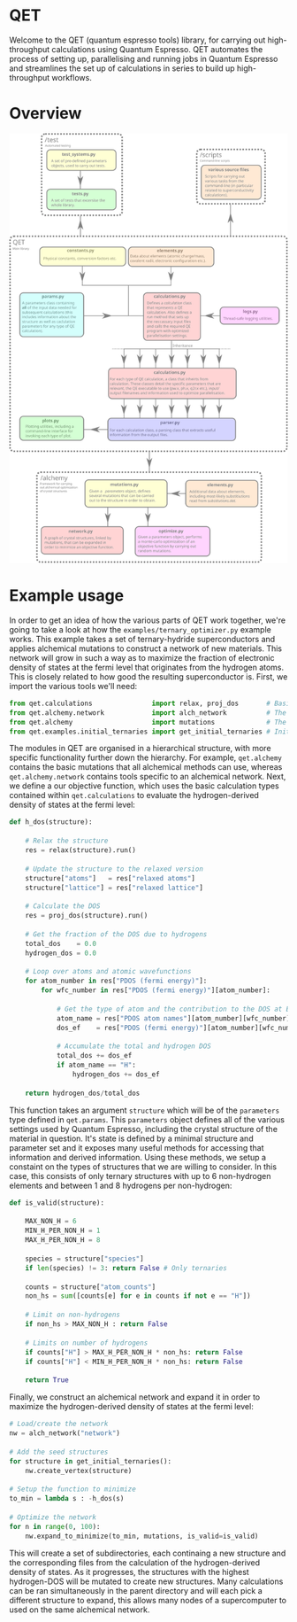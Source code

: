 # QET
Welcome to the QET (quantum espresso tools) library, for carrying out high-throughput calculations using Quantum Espresso.
QET automates the process of setting up, parallelising and running jobs in Quantum Espresso and streamlines the set up of
calculations in series to build up high-throughput workflows.

# Overview
<img src="./overview.svg">

# Example usage
In order to get an idea of how the various parts of QET work together, we're going to take a look at how the 
`examples/ternary_optimizer.py` example works. This example takes a set of ternary-hydride superconductors and applies
alchemical mutations to construct a network of new materials. This network will grow in such a way as to maximize the fraction
of electronic density of states at the fermi level that originates from the hydrogen atoms. This is closely related to
how good the resulting superconductor is. First, we import the various tools we'll need:

```python
from qet.calculations               import relax, proj_dos       # Basic QE calculation types that we will use
from qet.alchemy.network            import alch_network          # The alchemical optimization method that we will use
from qet.alchemy                    import mutations             # The alchemical moves that we will employ
from qet.examples.initial_ternaries import get_initial_ternaries # Initial seed structures for this example
```

The modules in QET are organised in a hierarchical structure, with more specific functionality further down the hierarchy.
For example, `qet.alchemy` contains the basic mutations that all alchemical methods can use, whereas `qet.alchemy.network`
contains tools specific to an alchemical network. Next, we define a our objective function, which uses the basic calculation
types contained within `qet.calculations` to evaluate the hydrogen-derived density of states at the fermi level:

```python
def h_dos(structure):

    # Relax the structure
    res = relax(structure).run()
    
    # Update the structure to the relaxed version
    structure["atoms"]   = res["relaxed atoms"]
    structure["lattice"] = res["relaxed lattice"]

    # Calculate the DOS
    res = proj_dos(structure).run()

    # Get the fraction of the DOS due to hydrogens
    total_dos    = 0.0
    hydrogen_dos = 0.0

    # Loop over atoms and atomic wavefunctions
    for atom_number in res["PDOS (fermi energy)"]:
        for wfc_number in res["PDOS (fermi energy)"][atom_number]:

            # Get the type of atom and the contribution to the DOS at E_F
            atom_name = res["PDOS atom names"][atom_number][wfc_number]
            dos_ef    = res["PDOS (fermi energy)"][atom_number][wfc_number]

            # Accumulate the total and hydrogen DOS
            total_dos += dos_ef
            if atom_name == "H":
                hydrogen_dos += dos_ef

    return hydrogen_dos/total_dos
```

This function takes an argument `structure` which will be of the `parameters` type defined in `qet.params`. This
`parameters` object defines all of the various settings used by Quantum Espresso, including the crystal structure
of the material in question. It's state is defined by a minimal structure and parameter set and it exposes many useful
methods for accessing that information and derived information. Using these methods, we setup a constaint on the 
types of structures that we are willing to consider. In this case, this consists of only ternary structures with 
up to 6 non-hydrogen elements and between 1 and 8 hydrogens per non-hydrogen:
```python
def is_valid(structure):
    
    MAX_NON_H = 6
    MIN_H_PER_NON_H = 1
    MAX_H_PER_NON_H = 8

    species = structure["species"]
    if len(species) != 3: return False # Only ternaries

    counts = structure["atom_counts"]
    non_hs = sum([counts[e] for e in counts if not e == "H"])

    # Limit on non-hydrogens
    if non_hs > MAX_NON_H : return False

    # Limits on number of hydrogens
    if counts["H"] > MAX_H_PER_NON_H * non_hs: return False
    if counts["H"] < MIN_H_PER_NON_H * non_hs: return False

    return True
```

Finally, we construct an alchemical network and expand it in order to maximize the hydrogen-derived density of
states at the fermi level:
```python
# Load/create the network
nw = alch_network("network")

# Add the seed structures
for structure in get_initial_ternaries():
    nw.create_vertex(structure)

# Setup the function to minimize
to_min = lambda s : -h_dos(s)

# Optimize the network
for n in range(0, 100):
    nw.expand_to_minimize(to_min, mutations, is_valid=is_valid)
```

This will create a set of subdirectories, each continaing a new structure and the corresponding files from the calculation
of the hydrogen-derived density of states. As it progresses, the structures with the highest hydrogen-DOS will be mutated
to create new structures. Many calculations can be ran simultaneously in the parent directory and will each pick a different
structure to expand, this allows many nodes of a supercomputer to used on the same alchemical network.



